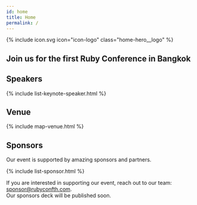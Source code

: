 ```yaml
---
id: home
title: Home
permalink: /
---
```


<section id="about" class="home-hero">
<div class="home-hero__brand">
{% include icon.svg icon="icon-logo" class="home-hero__logo" %}
</div>
<div class="home-hero__text">
<h1 class="home-hero__heading display-heading">Join us for the <strong>first</strong> Ruby Conference in Bangkok</h1>
</div>
</section>

<section id="speakers" class="home-speaker">
<h2>Speakers</h2>
{% include list-keynote-speaker.html %}
</section>

<section id="venue" class="home-venue">
<h2>Venue</h2>
{% include map-venue.html %}
</section>

<section id="sponsors" class="home-sponsor">
<h2>Sponsors</h2>
<p>Our event is supported by amazing sponsors and partners.</p>
{% include list-sponsor.html %}
<p>If you are interested in supporting our event, reach out to our team: <a href="sponsor@rubyconfth.com">sponsor@rubyconfth.com</a>. <br />Our sponsors deck will be published soon.</p>
</section>